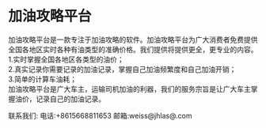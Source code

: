 # 加油攻略平台
加油攻略平台是一款专注于加油攻略的软件。加油攻略平台为广大消费者免费提供全国各地区实时各种有油类型的准确价格。我们提供将提供更全，更专业的内容。  
1.实时掌握全国各地区各类型的油价；  
2.真实记录你需要记录的加油记录，掌握自己加油频繁度和自己加油开销；  
3.简单的计算车油耗；  
加油攻略平台是广大车主，运输司机加油的利器，我们的服务宗旨是让广大车主掌握油价，记录自己的加油记录。  

联系我们: 电话:+8615668811653  邮箱:weiss@jhlas@.com
